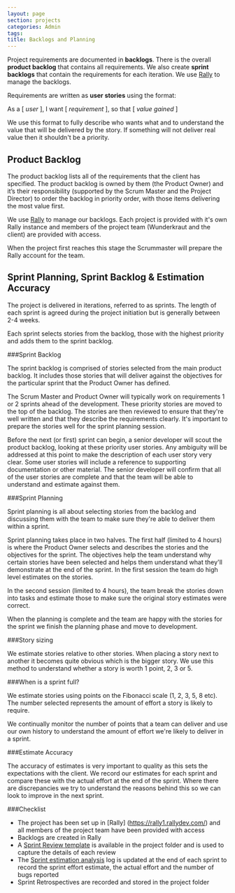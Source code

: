 ```yaml
---
layout: page
section: projects
categories: Admin
tags:
title: Backlogs and Planning
---
```


Project requirements are documented in **backlogs**. There is the overall **product backlog** that contains all requirements. We also create **sprint backlogs** that contain the requirements for each iteration. We use [Rally](https://rally1.rallydev.com/) to manage the backlogs.

Requirements are written as **user stories** using the format:

As a [ *user* ], 
I want [ *requirement* ], 
so that [ *value gained* ]

We use this format to fully describe who wants what and to understand the value that will be delivered by the story. If something will not deliver real value then it shouldn't be a priority.

## Product Backlog

The product backlog lists all of the requirements that the client has specified. The product backlog is owned by them (the Product Owner) and it’s their responsibility (supported by the Scrum Master and the Project Director) to order the backlog in priority order, with those items delivering the most value first.

We use <a href="https://rally1.rallydev.com">Rally</a> to manage our backlogs. Each project is provided with it's own Rally instance and members of the project team (Wunderkraut and the client) are provided with access.

When the project first reaches this stage the Scrummaster will prepare the Rally account for the team.

## Sprint Planning, Sprint Backlog & Estimation Accuracy

The project is delivered in iterations, referred to as sprints. The length of each sprint is agreed during the project initiation but is generally between 2-4 weeks.

Each sprint selects stories from the backlog, those with the highest priority and adds them to the sprint backlog.

###Sprint Backlog

The sprint backlog is comprised of stories selected from the main product backlog. It includes those stories that will deliver against the objectives for the particular sprint that the Product Owner has defined.

The Scrum Master and Product Owner will typically work on requirements 1 or 2 sprints ahead of the development. These priority stories are moved to the top of the backlog. The stories are then reviewed to ensure that they're well written and that they describe the requirements clearly. It's important to prepare the stories well for the sprint planning session.

Before the next (or first) sprint can begin, a senior developer will scout the product backlog, looking at these priority user stories. Any ambiguity will be addressed at this point to make the description of each user story very clear. Some user stories will include a reference to supporting documentation or other material. The senior developer will confirm that all of the user stories are complete and that the team will be able to understand and estimate against them.

###Sprint Planning

Sprint planning is all about selecting stories from the backlog and discussing them with the team to make sure they're able to deliver them within a sprint.

Sprint planning takes place in two halves. The first half (limited to 4 hours) is where the Product Owner selects and describes the stories and the objectives for the sprint. The objectives help the team understand why certain stories have been selected and helps them understand what they'll demonstrate at the end of the sprint. In the first session the team do high level estimates on the stories.

In the second session (limited to 4 hours), the team break the stories down into tasks and estimate those to make sure the original story estimates were correct.

When the planning is complete and the team are happy with the stories for the sprint we finish the planning phase and move to development.

###Story sizing

We estimate stories relative to other stories. When placing a story next to another it becomes quite obvious which is the bigger story. We use this method to understand whether a story is worth 1 point, 2, 3 or 5.

###When is a sprint full?

We estimate stories using points on the Fibonacci scale (1, 2, 3, 5, 8 etc). The number selected represents the amount of effort a story is likely to require.

We continually monitor the number of points that a team can deliver and use our own history to understand the amount of effort we're likely to deliver in a sprint.

###Estimate Accuracy

The accuracy of estimates is very important to quality as this sets the expectations with the client. We record our estimates for each sprint and compare these with the actual effort at the end of the sprint. Where there are discrepancies we try to understand the reasons behind this so we can look to improve in the next sprint.

###Checklist

 - The project has been set up in [Rally] (https://rally1.rallydev.com/) and all members of the project team have been provided with access
 - Backlogs are created in Rally
 - A [Sprint Review template](https://docs.google.com/a/wunderkraut.com/document/d/167EKxkkrc0oQeOaz-V2qJ9jOpCEAxCzr4ibatu5nCbU/edit) is available in the project folder and is used to capture the details of each review
 - The [Sprint estimation analysis](https://docs.google.com/a/wunderkraut.com/spreadsheets/d/1KlAqn9m7MSii7DpfgO9iCDYoP7L547PfK4xiotDTr20/edit#gid=0) log is updated at the end of each sprint to record the sprint effort estimate, the actual effort and the number of bugs reported
 - Sprint Retrospectives are recorded and stored in the project folder
